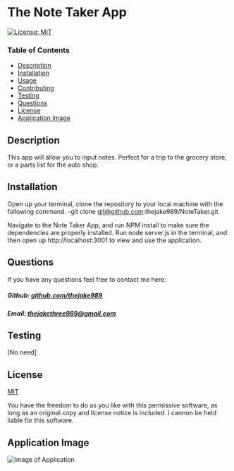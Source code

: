 # The Note Taker App

[![License: MIT](https://img.shields.io/badge/License-MIT-yellow.svg)](https://opensource.org/licenses/MIT)

### Table of Contents

- [Description](#description)
- [Installation](#installation)
- [Usage](#usage)
- [Contributing](#contributing)
- [Testing](#testing)
- [Questions](#questions)
- [License](#license)
- [Application Image](#application-image)

## Description

This app will allow you to input notes. Perfect for a trip to the grocery store, or a parts list for the auto shop.

## Installation

Open up your terminal, clone the repository to your local machine with the following command.
-git clone git@github.com:thejake989/NoteTaker.git

Navigate to the Note Taker App, and run NPM install to make sure the dependencies are properly installed.
Run node server.js in the terminal, and then open up http://localhost:3001 to view and use the application.

## Questions

If you have any questions feel free to contact me here:

##### Github: [github.com/thejake989](https://github.com/thejake989)

##### Email: [thejakethree989@gmail.com](mailto:thejakethree989@gmail.com?subject=[GitHub])

## Testing

[No need]

## License

[MIT](https://opensource.org/licenses/MIT)

You have the freedom to do as you like with this permissive software, as long as an original copy and license notice is included. I cannon be held liable for this software.

## Application Image

![Image of Application](https://github.com/thejake989/NoteTaker.git)
